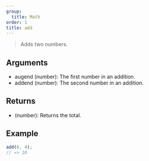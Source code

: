 ```yaml
---
group:
  title: Math
order: 1
title: add
---
```


> Adds two numbers.

## Arguments

- augend (number): The first number in an addition.
- addend (number): The second number in an addition.

## Returns

- (number): Returns the total.

## Example

```ts
add(6, 4);
// => 10
```
